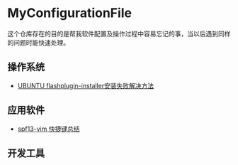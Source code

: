 # MyConfigurationFile

这个仓库存在的目的是帮我软件配置及操作过程中容易忘记的事，当以后遇到同样的问题时能快速处理。

## 操作系统
* [UBUNTU flashplugin-installer安装失败解决方法](blob/master/OS_flashplugin-installer_failed_deal_with.md)

## 应用软件
* [spf13-vim 快捷键总结]()

## 开发工具
